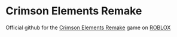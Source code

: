 # Crimson Elements Remake
Official github for the <a href="https://www.roblox.com/games/5737289265/Crimson-Elements-REMAKE">Crimson Elements Remake</a> game on <a href="https://www.roblox.com">ROBLOX</a>
